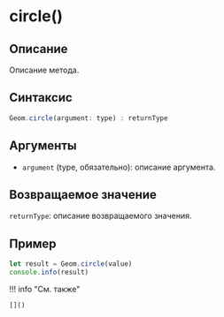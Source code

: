 # circle()

## Описание
Описание метода.

## Синтаксис
```javascript
Geom.circle(argument: type) : returnType
```

## Аргументы
- `argument` (type, обязательно): описание аргумента.

## Возвращаемое значение
`returnType`: описание возвращаемого значения.

## Пример
```javascript linenums="1"
let result = Geom.circle(value)
console.info(result)
```

!!! info "См. также"

    []()

